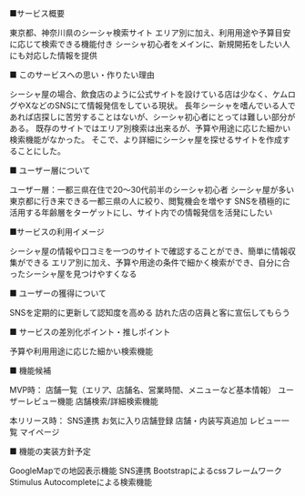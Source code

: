 ■サービス概要
<!-- どんなサービスなのかを３行で説明してください。 -->
東京都、神奈川県のシーシャ検索サイト
エリア別に加え、利用用途や予算目安に応じて検索できる機能付き
シーシャ初心者をメインに、新規開拓をしたい人にも対応した情報を提供

■ このサービスへの思い・作りたい理由
<!-- このサービスの題材となるものに関してのエピソードがあれば詳しく教えてください。 -->
<!-- このサービスを思いつくにあたって元となる思いがあれば詳しく教えてください。 -->
シーシャ屋の場合、飲食店のように公式サイトを設けている店は少なく、ケムログやXなどのSNSにて情報発信をしている現状。
長年シーシャを嗜んでいる人であれば店探しに苦労することはないが、シーシャ初心者にとっては難しい部分がある。
既存のサイトではエリア別検索は出来るが、予算や用途に応じた細かい検索機能がなかった。
そこで、より詳細にシーシャ屋を探せるサイトを作成することにした。

■ ユーザー層について
<!-- 決めたユーザー層についてどうしてその層を対象にしたのかそれぞれ理由を教えてください。 -->
ユーザー層：一都三県在住で20〜30代前半のシーシャ初心者
シーシャ屋が多い東京都に行き来できる一都三県の人に絞り、閲覧機会を増やす
SNSを積極的に活用する年齢層をターゲットにし、サイト内での情報発信を活発にしたい

■サービスの利用イメージ
<!-- ユーザーがこのサービスをどのように利用できて、それによってどんな価値を得られるかを簡単に説明してください。 -->
シーシャ屋の情報や口コミを一つのサイトで確認することができ、簡単に情報収集ができる
エリア別に加え、予算や用途の条件で細かく検索ができ、自分に合ったシーシャ屋を見つけやすくなる

■ ユーザーの獲得について
<!-- 想定したユーザー層に対してそれぞれどのようにサービスを届けるのか現状考えていることがあれば教えてください。 -->
SNSを定期的に更新して認知度を高める
訪れた店の店員と客に宣伝してもらう

■ サービスの差別化ポイント・推しポイント
<!-- 似たようなサービスが存在する場合、そのサービスとの明確な差別化ポイントとその差別化ポイントのどこが優れているのか教えてください。 -->
<!-- 独自性の強いサービスの場合、このサービスの推しとなるポイントを教えてください。 -->
予算や利用用途に応じた細かい検索機能

■ 機能候補
<!-- 現状作ろうと思っている機能、案段階の機能をしっかりと固まっていなくても構わないのでMVPリリース時に作っていたいもの、本リリースまでに作っていたいものをそれぞれ分けて教えてください。 -->
MVP時：
店舗一覧（エリア、店舗名、営業時間、メニューなど基本情報）
ユーザーレビュー機能
店舗検索/詳細検索機能

本リリース時：
SNS連携
お気に入り店舗登録
店舗・内装写真追加
レビュー一覧
マイページ

■ 機能の実装方針予定
<!-- 一般的なCRUD以外の実装予定の機能についてそれぞれどのようなイメージ(使用するAPIや)で実装する予定なのか現状考えているもので良いので教えて下さい。 -->
GoogleMapでの地図表示機能
SNS連携
Bootstrapによるcssフレームワーク
Stimulus Autocompleteによる検索機能
